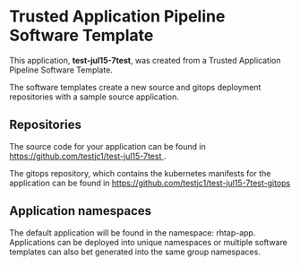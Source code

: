 # Trusted Application Pipeline Software Template

This application, **test-jul15-7test**, was created from a Trusted Application Pipeline Software Template.

The software templates create a new source and gitops deployment repositories with a sample source application. 

## Repositories

The source code for your application can be found in [https://github.com/testjc1/test-jul15-7test ](https://github.com/testjc1/test-jul15-7test ).
 
The gitops repository, which contains the kubernetes manifests for the application can be found in 
[https://github.com/testjc1/test-jul15-7test-gitops ](https://github.com/testjc1/test-jul15-7test-gitops ) 

## Application namespaces 

The default application will be found in the namespace: rhtap-app. Applications can be deployed into unique namespaces or multiple software templates can also bet generated into the same group namespaces.  